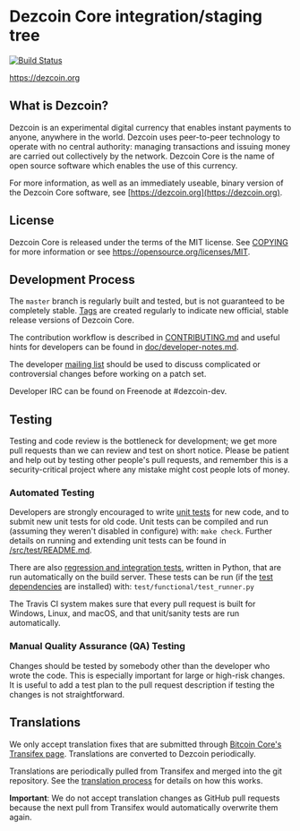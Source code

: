 Dezcoin Core integration/staging tree
=====================================

[![Build Status](https://travis-ci.org/dezcoin-project/dezcoin.svg?branch=master)](https://travis-ci.org/dezcoin-project/dezcoin)

https://dezcoin.org

What is Dezcoin?
----------------

Dezcoin is an experimental digital currency that enables instant payments to
anyone, anywhere in the world. Dezcoin uses peer-to-peer technology to operate
with no central authority: managing transactions and issuing money are carried
out collectively by the network. Dezcoin Core is the name of open source
software which enables the use of this currency.

For more information, as well as an immediately useable, binary version of
the Dezcoin Core software, see [https://dezcoin.org](https://dezcoin.org).

License
-------

Dezcoin Core is released under the terms of the MIT license. See [COPYING](COPYING) for more
information or see https://opensource.org/licenses/MIT.

Development Process
-------------------

The `master` branch is regularly built and tested, but is not guaranteed to be
completely stable. [Tags](https://github.com/dezcoin-project/dezcoin/tags) are created
regularly to indicate new official, stable release versions of Dezcoin Core.

The contribution workflow is described in [CONTRIBUTING.md](CONTRIBUTING.md)
and useful hints for developers can be found in [doc/developer-notes.md](doc/developer-notes.md).

The developer [mailing list](https://groups.google.com/forum/#!forum/dezcoin-dev)
should be used to discuss complicated or controversial changes before working
on a patch set.

Developer IRC can be found on Freenode at #dezcoin-dev.

Testing
-------

Testing and code review is the bottleneck for development; we get more pull
requests than we can review and test on short notice. Please be patient and help out by testing
other people's pull requests, and remember this is a security-critical project where any mistake might cost people
lots of money.

### Automated Testing

Developers are strongly encouraged to write [unit tests](src/test/README.md) for new code, and to
submit new unit tests for old code. Unit tests can be compiled and run
(assuming they weren't disabled in configure) with: `make check`. Further details on running
and extending unit tests can be found in [/src/test/README.md](/src/test/README.md).

There are also [regression and integration tests](/test), written
in Python, that are run automatically on the build server.
These tests can be run (if the [test dependencies](/test) are installed) with: `test/functional/test_runner.py`

The Travis CI system makes sure that every pull request is built for Windows, Linux, and macOS, and that unit/sanity tests are run automatically.

### Manual Quality Assurance (QA) Testing

Changes should be tested by somebody other than the developer who wrote the
code. This is especially important for large or high-risk changes. It is useful
to add a test plan to the pull request description if testing the changes is
not straightforward.

Translations
------------

We only accept translation fixes that are submitted through [Bitcoin Core's Transifex page](https://www.transifex.com/projects/p/bitcoin/).
Translations are converted to Dezcoin periodically.

Translations are periodically pulled from Transifex and merged into the git repository. See the
[translation process](doc/translation_process.md) for details on how this works.

**Important**: We do not accept translation changes as GitHub pull requests because the next
pull from Transifex would automatically overwrite them again.
